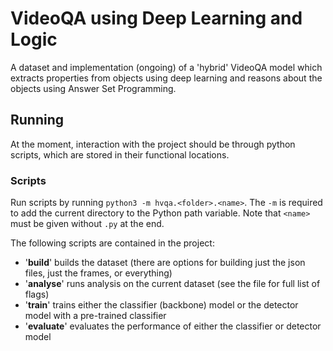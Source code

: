 # VideoQA using Deep Learning and Logic

A dataset and implementation (ongoing) of a 'hybrid' VideoQA model which extracts properties from objects using deep learning and reasons about the objects using Answer Set Programming.

## Running

At the moment, interaction with the project should be through python scripts, which are stored in their functional locations.

### Scripts

Run scripts by running `python3 -m hvqa.<folder>.<name>`. The `-m` is required to add the current directory to the Python path variable. Note that `<name>` must be given without `.py` at the end.

The following scripts are contained in the project:
* '**build**' builds the dataset (there are options for building just the json files, just the frames, or everything)
* '**analyse**' runs analysis on the current dataset (see the file for full list of flags)
* '**train**' trains either the classifier (backbone) model or the detector model with a pre-trained classifier
* '**evaluate**' evaluates the performance of either the classifier or detector model

